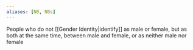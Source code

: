 ```yaml
---
aliases: [NB, NBs]
---
```


People who do not [[Gender Identity|identify]] as male or female, but as both at the same time, between male and female, or as neither male nor female
